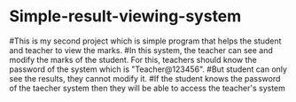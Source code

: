 # Simple-result-viewing-system
#This is my second project which is simple program that helps the student and teacher to view the marks.
#In this system, the teacher can see and modify the marks of the student. For this, teachers should know the password of the system which is "Teacher@123456".
#But student can only see the results, they cannot modify it.
#If the student knows the password of the taecher system then they will be able to access the teacher's system
